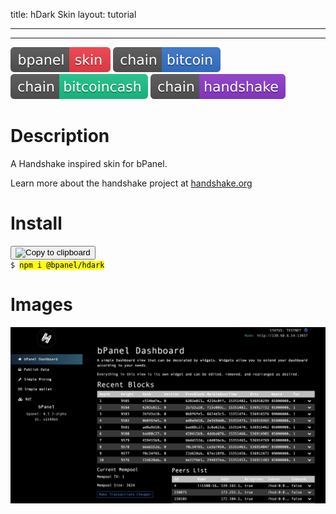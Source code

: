 title: hDark Skin
layout: tutorial

---
---
![Badges](badges/bpanel-skin.svg)
![Badges](badges/chain-bitcoin.svg) ![Badges](badges/chain-bitcoincash.svg) ![Badges](badges/chain-handshake.svg)
# Description
A Handshake inspired skin for bPanel.

Learn more about the handshake project at [handshake.org](https://handshake.org)

# Install
<pre>
<button class="btn" data-clipboard-target="#code-1"><img class="clippy" width="13" src="/docs/img/clippy.svg" alt="Copy to clipboard"></button>
<code class="shell">$ <mark id="code-1">npm i @bpanel/hdark</mark></code></pre>

# Images
![Screenshot](img/handshake-skin.png)